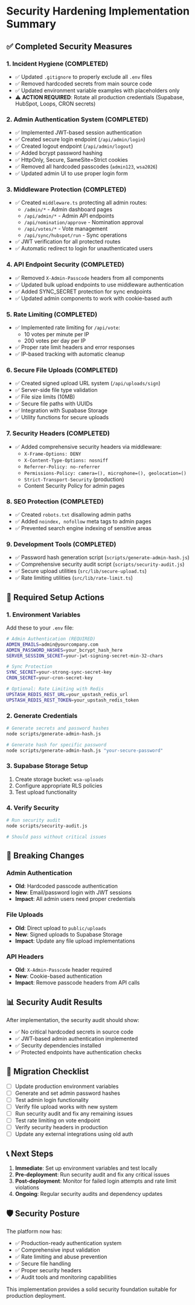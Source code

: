 # Security Hardening Implementation Summary

## ✅ Completed Security Measures

### 1. Incident Hygiene (COMPLETED)
- ✅ Updated `.gitignore` to properly exclude all `.env` files
- ✅ Removed hardcoded secrets from main source code
- ✅ Updated environment variable examples with placeholders only
- ⚠️ **ACTION REQUIRED**: Rotate all production credentials (Supabase, HubSpot, Loops, CRON secrets)

### 2. Admin Authentication System (COMPLETED)
- ✅ Implemented JWT-based session authentication
- ✅ Created secure login endpoint (`/api/admin/login`)
- ✅ Created logout endpoint (`/api/admin/logout`)
- ✅ Added bcrypt password hashing
- ✅ HttpOnly, Secure, SameSite=Strict cookies
- ✅ Removed all hardcoded passcodes (`admin123`, `wsa2026`)
- ✅ Updated admin UI to use proper login form

### 3. Middleware Protection (COMPLETED)
- ✅ Created `middleware.ts` protecting all admin routes:
  - `/admin/*` - Admin dashboard pages
  - `/api/admin/*` - Admin API endpoints
  - `/api/nomination/approve` - Nomination approval
  - `/api/votes/*` - Vote management
  - `/api/sync/hubspot/run` - Sync operations
- ✅ JWT verification for all protected routes
- ✅ Automatic redirect to login for unauthenticated users

### 4. API Endpoint Security (COMPLETED)
- ✅ Removed `X-Admin-Passcode` headers from all components
- ✅ Updated bulk upload endpoints to use middleware authentication
- ✅ Added SYNC_SECRET protection for sync endpoints
- ✅ Updated admin components to work with cookie-based auth

### 5. Rate Limiting (COMPLETED)
- ✅ Implemented rate limiting for `/api/vote`:
  - 10 votes per minute per IP
  - 200 votes per day per IP
- ✅ Proper rate limit headers and error responses
- ✅ IP-based tracking with automatic cleanup

### 6. Secure File Uploads (COMPLETED)
- ✅ Created signed upload URL system (`/api/uploads/sign`)
- ✅ Server-side file type validation
- ✅ File size limits (10MB)
- ✅ Secure file paths with UUIDs
- ✅ Integration with Supabase Storage
- ✅ Utility functions for secure uploads

### 7. Security Headers (COMPLETED)
- ✅ Added comprehensive security headers via middleware:
  - `X-Frame-Options: DENY`
  - `X-Content-Type-Options: nosniff`
  - `Referrer-Policy: no-referrer`
  - `Permissions-Policy: camera=(), microphone=(), geolocation=()`
  - `Strict-Transport-Security` (production)
  - Content Security Policy for admin pages

### 8. SEO Protection (COMPLETED)
- ✅ Created `robots.txt` disallowing admin paths
- ✅ Added `noindex, nofollow` meta tags to admin pages
- ✅ Prevented search engine indexing of sensitive areas

### 9. Development Tools (COMPLETED)
- ✅ Password hash generation script (`scripts/generate-admin-hash.js`)
- ✅ Comprehensive security audit script (`scripts/security-audit.js`)
- ✅ Secure upload utilities (`src/lib/secure-upload.ts`)
- ✅ Rate limiting utilities (`src/lib/rate-limit.ts`)

## 🔧 Required Setup Actions

### 1. Environment Variables
Add these to your `.env` file:

```bash
# Admin Authentication (REQUIRED)
ADMIN_EMAILS=admin@yourcompany.com
ADMIN_PASSWORD_HASHES=your_bcrypt_hash_here
SERVER_SESSION_SECRET=your-jwt-signing-secret-min-32-chars

# Sync Protection
SYNC_SECRET=your-strong-sync-secret-key
CRON_SECRET=your-cron-secret-key

# Optional: Rate Limiting with Redis
UPSTASH_REDIS_REST_URL=your_upstash_redis_url
UPSTASH_REDIS_REST_TOKEN=your_upstash_redis_token
```

### 2. Generate Credentials
```bash
# Generate secrets and password hashes
node scripts/generate-admin-hash.js

# Generate hash for specific password
node scripts/generate-admin-hash.js "your-secure-password"
```

### 3. Supabase Storage Setup
1. Create storage bucket: `wsa-uploads`
2. Configure appropriate RLS policies
3. Test upload functionality

### 4. Verify Security
```bash
# Run security audit
node scripts/security-audit.js

# Should pass without critical issues
```

## 🚨 Breaking Changes

### Admin Authentication
- **Old**: Hardcoded passcode authentication
- **New**: Email/password login with JWT sessions
- **Impact**: All admin users need proper credentials

### File Uploads
- **Old**: Direct upload to `public/uploads`
- **New**: Signed uploads to Supabase Storage
- **Impact**: Update any file upload implementations

### API Headers
- **Old**: `X-Admin-Passcode` header required
- **New**: Cookie-based authentication
- **Impact**: Remove passcode headers from API calls

## 📊 Security Audit Results

After implementation, the security audit should show:
- ✅ No critical hardcoded secrets in source code
- ✅ JWT-based admin authentication implemented
- ✅ Security dependencies installed
- ✅ Protected endpoints have authentication checks

## 🔄 Migration Checklist

- [ ] Update production environment variables
- [ ] Generate and set admin password hashes
- [ ] Test admin login functionality
- [ ] Verify file upload works with new system
- [ ] Run security audit and fix any remaining issues
- [ ] Test rate limiting on vote endpoint
- [ ] Verify security headers in production
- [ ] Update any external integrations using old auth

## 📞 Next Steps

1. **Immediate**: Set up environment variables and test locally
2. **Pre-deployment**: Run security audit and fix any critical issues
3. **Post-deployment**: Monitor for failed login attempts and rate limit violations
4. **Ongoing**: Regular security audits and dependency updates

## 🛡️ Security Posture

The platform now has:
- ✅ Production-ready authentication system
- ✅ Comprehensive input validation
- ✅ Rate limiting and abuse prevention
- ✅ Secure file handling
- ✅ Proper security headers
- ✅ Audit tools and monitoring capabilities

This implementation provides a solid security foundation suitable for production deployment.